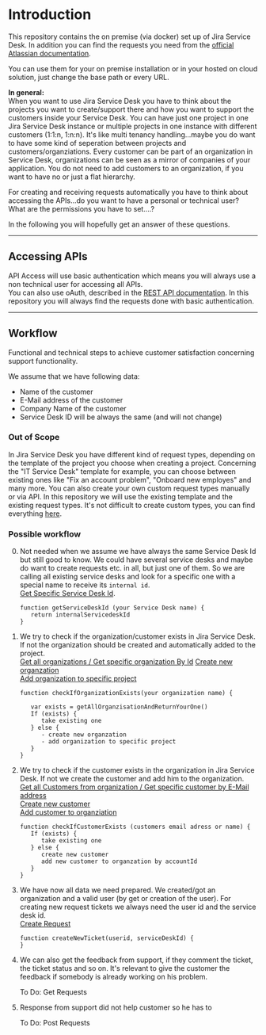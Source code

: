 # Introduction

This repository contains the on premise (via docker) set up of Jira Service Desk. In addition you can find the requests you need from the [official Atlassian documentation](https://developer.atlassian.com/cloud/jira/service-desk/rest/api-group-servicedesk/#api-group-servicedesk). 
  
You can use them for your on premise installation or in your hosted on cloud solution, just change the base path or every URL.   

<b>In general:</b>   
When you want to use Jira Service Desk you have to think about the projects you want to create/support there and how you want to support the customers inside your Service Desk. You can have just one project in one Jira Service Desk instance or multiple projects in one instance with different customers (1:1:n, 1:n:n). It's like multi tenancy handling...maybe you do want to have some kind of seperation between projects and customers/organziations. Every customer can be part of an organization in Service Desk, organizations can be seen as a mirror of companies of your application. You do not need to add customers to an organization, if you want to have no or just a flat hierarchy.  

For creating and receiving requests automatically you have to think about accessing the APIs...do you want to have a personal or technical user? What are the permissions you have to set....?  

In the following you will hopefully get an answer of these questions.


---


## Accessing APIs

API Access will use basic authentication which means you will always use a non technical user for accessing all APIs.  
You can also use oAuth, described in the [REST API documentation](https://developer.atlassian.com/cloud/jira/service-desk/jira-rest-api-oauth-authentication/). In this repository you will always find the requests done with basic authentication.


---



## Workflow

Functional and technical steps to achieve customer satisfaction concerning support functionality. 

We assume that we have following data: 
 - Name of the customer
 - E-Mail address of the customer
 - Company Name of the customer
 - Service Desk ID will be always the same (and will not change)


### Out of Scope

In Jira Service Desk you have different kind of request types, depending on the template of the project you choose when creating a project. Concerning the "IT Service Desk" template for example, you can choose between existing ones like "Fix an account problem", "Onboard new employes" and many more. You can also create your own custom request types manually or via API. In this repository we will use the existing template and the existing request types. It's not difficult to create custom types, you can find everything [here](https://developer.atlassian.com/cloud/jira/service-desk/rest/api-group-servicedesk/#api-rest-servicedeskapi-servicedesk-servicedeskid-requesttype-post).

### Possible workflow 


0. Not needed when we assume we have always the same  Service Desk Id but still good to know.
   We could have several service desks and maybe do want to create requests etc. in all, but just one of them. So we are calling all existing service desks and look for a specific one with a special name to receive its `internal id`.  
   [Get Specific Service Desk Id](Requests.md/#get-all-services-desks).

   ```
   function getServiceDeskId (your Service Desk name) {
      return internalServicedeskId 
   }
   ```


1. We try to check if the organization/customer exists in Jira Service Desk. If not the organization should be created and automatically added to the project.  
   [Get all organizations / Get specific organization By Id](Requests.md/#get-all-organizations)
   [Create new organzation](Requests.md/#create-organization)  
   [Add organization to specific project](Requests.md/#add-organization-to-project)

   ```
   function checkIfOrganizationExists(your organization name) {

      var exists = getAllOrganzisationAndReturnYourOne()
      If (exists) {
         take existing one
      } else {
         - create new organzation
         - add organization to specific project
      }
   }
   ```

2. We try to check if the customer exists in the organization in Jira Service Desk. If not we create the customer and add him to the organization.   
   [Get all Customers from organization / Get specific customer by E-Mail address](Requests.md/#get-customers-from-organization)    
   [Create new customer](Requests.md/#create-organization)    
   [Add customer to organziation](Requests.md/#add-customer-to-organization)

   ```
   function checkIfCustomerExists (customers email adress or name) {
      If (exists) {
         take existing one
      } else {
         create new customer
         add new customer to organzation by accountId
      }
   }

   ```


3. We have now all data we need prepared. We created/got an organization and a valid user (by get or creation of the user). 
   For creating new request tickets we always need the user id and the service desk id.  
   [Create Request](Requests.md/#create-request)    

   ```
   function createNewTicket(userid, serviceDeskId) {
   }
   ``` 


5. We can also get the feedback from support, if they comment the ticket, the ticket status and so on. 
   It's relevant to give the customer the feedback if somebody is already working on his problem. 

   To Do: Get Requests


6. Response from support did not help customer so he has to    

   To Do: Post Requests
